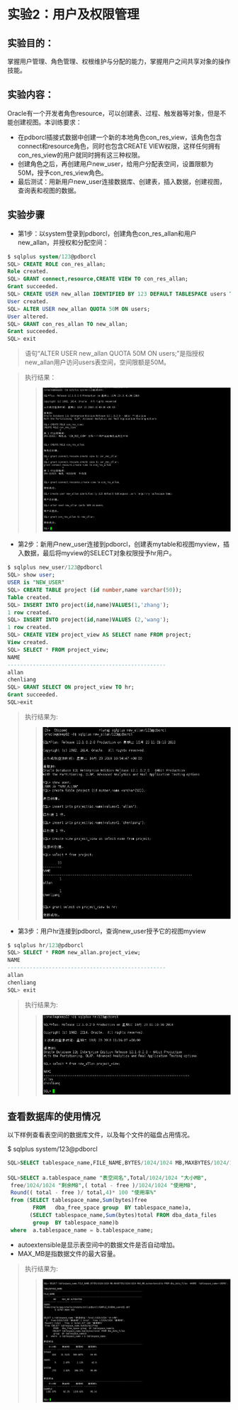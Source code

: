 # 实验2：用户及权限管理

## 实验目的：

掌握用户管理、角色管理、权根维护与分配的能力，掌握用户之间共享对象的操作技能。

## 实验内容：
Oracle有一个开发者角色resource，可以创建表、过程、触发器等对象，但是不能创建视图。本训练要求：
- 在pdborcl插接式数据中创建一个新的本地角色con_res_view，该角色包含connect和resource角色，同时也包含CREATE VIEW权限，这样任何拥有con_res_view的用户就同时拥有这三种权限。
- 创建角色之后，再创建用户new_user，给用户分配表空间，设置限额为50M，授予con_res_view角色。
- 最后测试：用新用户new_user连接数据库、创建表，插入数据，创建视图，查询表和视图的数据。

## 实验步骤

- 第1步：以system登录到pdborcl，创建角色con_res_allan和用户new_allan，并授权和分配空间：

```sql
$ sqlplus system/123@pdborcl
SQL> CREATE ROLE con_res_allan;
Role created.
SQL> GRANT connect,resource,CREATE VIEW TO con_res_allan;
Grant succeeded.
SQL> CREATE USER new_allan IDENTIFIED BY 123 DEFAULT TABLESPACE users TEMPORARY TABLESPACE temp;
User created.
SQL> ALTER USER new_allan QUOTA 50M ON users;
User altered.
SQL> GRANT con_res_allan TO new_allan;
Grant succeeded.
SQL> exit
```

> 语句“ALTER USER new_allan QUOTA 50M ON users;”是指授权new_allan用户访问users表空间，空间限额是50M。

> 执行结果：
>> ![图片](../images/01.PNG)

- 第2步：新用户new_user连接到pdborcl，创建表mytable和视图myview，插入数据，最后将myview的SELECT对象权限授予hr用户。

```sql
$ sqlplus new_user/123@pdborcl
SQL> show user;
USER is "NEW_USER"
SQL> CREATE TABLE project (id number,name varchar(50));
Table created.
SQL> INSERT INTO project(id,name)VALUES(1,'zhang');
1 row created.
SQL> INSERT INTO project(id,name)VALUES (2,'wang');
1 row created.
SQL> CREATE VIEW project_view AS SELECT name FROM project;
View created.
SQL> SELECT * FROM project_view;
NAME
--------------------------------------------------
allan
chenliang
SQL> GRANT SELECT ON project_view TO hr;
Grant succeeded.
SQL>exit
```
> 执行结果为:
>> ![图片](../images/02.PNG)

- 第3步：用户hr连接到pdborcl，查询new_user授予它的视图myview

```sql
$ sqlplus hr/123@pdborcl
SQL> SELECT * FROM new_allan.project_view;
NAME
--------------------------------------------------
allan
chenliang
SQL> exit
```

> 执行结果为:
>> ![图片](../images/03.PNG)

## 查看数据库的使用情况

以下样例查看表空间的数据库文件，以及每个文件的磁盘占用情况。

$ sqlplus system/123@pdborcl
```sql
SQL>SELECT tablespace_name,FILE_NAME,BYTES/1024/1024 MB,MAXBYTES/1024/1024 MAX_MB,autoextensible FROM dba_data_files  WHERE  tablespace_name='USERS';

SQL>SELECT a.tablespace_name "表空间名",Total/1024/1024 "大小MB",
 free/1024/1024 "剩余MB",( total - free )/1024/1024 "使用MB",
 Round(( total - free )/ total,4)* 100 "使用率%"
 from (SELECT tablespace_name,Sum(bytes)free
        FROM   dba_free_space group  BY tablespace_name)a,
       (SELECT tablespace_name,Sum(bytes)total FROM dba_data_files
        group  BY tablespace_name)b
 where  a.tablespace_name = b.tablespace_name;
```
- autoextensible是显示表空间中的数据文件是否自动增加。
- MAX_MB是指数据文件的最大容量。

> 执行结果为:
>> ![图片](../images/04.PNG)
